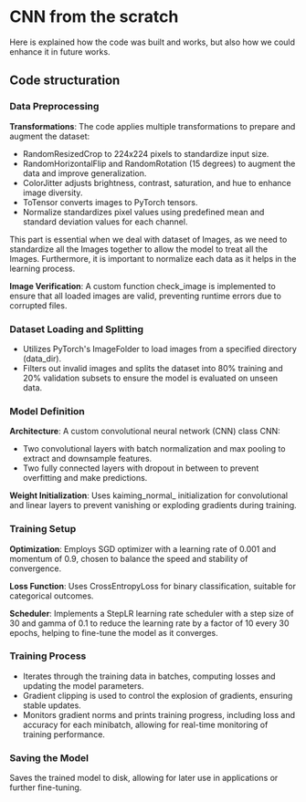 # CNN from the scratch

Here is explained how the code was built and works, but also how we could enhance it in future works.

## Code structuration

### Data Preprocessing

**Transformations**: The code applies multiple transformations to prepare and augment the dataset:
- RandomResizedCrop to 224x224 pixels to standardize input size.
- RandomHorizontalFlip and RandomRotation (15 degrees) to augment the data and improve generalization.
- ColorJitter adjusts brightness, contrast, saturation, and hue to enhance image diversity.
- ToTensor converts images to PyTorch tensors.
- Normalize standardizes pixel values using predefined mean and standard deviation values for each channel.

This part is essential when we deal with dataset of Images, as we need to standardize all the Images together to allow the model to treat all the Images. Furthermore, it is important to normalize each data as it helps in the learning process. 

**Image Verification**: A custom function check_image is implemented to ensure that all loaded images are valid, preventing runtime errors due to corrupted files.

### Dataset Loading and Splitting

- Utilizes PyTorch's ImageFolder to load images from a specified directory (data_dir).
- Filters out invalid images and splits the dataset into 80% training and 20% validation subsets to ensure the model is evaluated on unseen data.

### Model Definition

**Architecture**: A custom convolutional neural network (CNN) class CNN:
- Two convolutional layers with batch normalization and max pooling to extract and downsample features.
- Two fully connected layers with dropout in between to prevent overfitting and make predictions.

**Weight Initialization**: Uses kaiming_normal_ initialization for convolutional and linear layers to prevent vanishing or exploding gradients during training.

### Training Setup

**Optimization**: Employs SGD optimizer with a learning rate of 0.001 and momentum of 0.9, chosen to balance the speed and stability of convergence.

**Loss Function**: Uses CrossEntropyLoss for binary classification, suitable for categorical outcomes.

**Scheduler**: Implements a StepLR learning rate scheduler with a step size of 30 and gamma of 0.1 to reduce the learning rate by a factor of 10 every 30 epochs, helping to fine-tune the model as it converges.

### Training Process

- Iterates through the training data in batches, computing losses and updating the model parameters.
- Gradient clipping is used to control the explosion of gradients, ensuring stable updates.
- Monitors gradient norms and prints training progress, including loss and accuracy for each minibatch, allowing for real-time monitoring of training performance.

### Saving the Model

Saves the trained model to disk, allowing for later use in applications or further fine-tuning.
